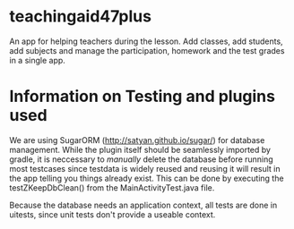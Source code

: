 # teachingaid47plus
An app for helping teachers during the lesson.
Add classes, add students, add subjects and manage the participation, homework
and the test grades in a single app.

# Information on Testing and plugins used
We are using SugarORM (http://satyan.github.io/sugar/) for database management.
While the plugin itself should be seamlessly imported by gradle, it is
neccessary to *manually* delete the database before running most testcases since
testdata is widely reused and reusing it will result in the app telling you
things already exist. This can be done by executing the testZKeepDbClean() from
the MainActivityTest.java file.

Because the database needs an application context, all tests are done in
uitests, since unit tests don't provide a useable context.
